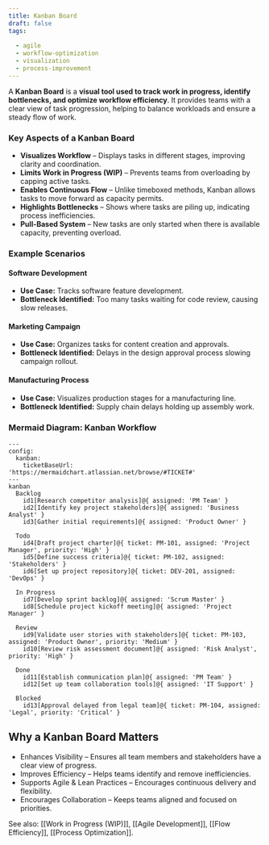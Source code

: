 ```yaml
---
title: Kanban Board
draft: false
tags:
  
  - agile
  - workflow-optimization
  - visualization
  - process-improvement
---
```


A **Kanban Board** is a **visual tool used to track work in progress, identify bottlenecks, and optimize workflow efficiency**. It provides teams with a clear view of task progression, helping to balance workloads and ensure a steady flow of work.

### **Key Aspects of a Kanban Board**
- **Visualizes Workflow** – Displays tasks in different stages, improving clarity and coordination.
- **Limits Work in Progress (WIP)** – Prevents teams from overloading by capping active tasks.
- **Enables Continuous Flow** – Unlike timeboxed methods, Kanban allows tasks to move forward as capacity permits.
- **Highlights Bottlenecks** – Shows where tasks are piling up, indicating process inefficiencies.
- **Pull-Based System** – New tasks are only started when there is available capacity, preventing overload.

### **Example Scenarios**

#### **Software Development**
- **Use Case:** Tracks software feature development.
- **Bottleneck Identified:** Too many tasks waiting for code review, causing slow releases.

#### **Marketing Campaign**
- **Use Case:** Organizes tasks for content creation and approvals.
- **Bottleneck Identified:** Delays in the design approval process slowing campaign rollout.

#### **Manufacturing Process**
- **Use Case:** Visualizes production stages for a manufacturing line.
- **Bottleneck Identified:** Supply chain delays holding up assembly work.

### **Mermaid Diagram: Kanban Workflow**
```mermaid
---
config:
  kanban:
    ticketBaseUrl: 'https://mermaidchart.atlassian.net/browse/#TICKET#'
---
kanban
  Backlog
    id1[Research competitor analysis]@{ assigned: 'PM Team' }
    id2[Identify key project stakeholders]@{ assigned: 'Business Analyst' }
    id3[Gather initial requirements]@{ assigned: 'Product Owner' }

  Todo
    id4[Draft project charter]@{ ticket: PM-101, assigned: 'Project Manager', priority: 'High' }
    id5[Define success criteria]@{ ticket: PM-102, assigned: 'Stakeholders' }
    id6[Set up project repository]@{ ticket: DEV-201, assigned: 'DevOps' }

  In Progress
    id7[Develop sprint backlog]@{ assigned: 'Scrum Master' }
    id8[Schedule project kickoff meeting]@{ assigned: 'Project Manager' }

  Review
    id9[Validate user stories with stakeholders]@{ ticket: PM-103, assigned: 'Product Owner', priority: 'Medium' }
    id10[Review risk assessment document]@{ assigned: 'Risk Analyst', priority: 'High' }

  Done
    id11[Establish communication plan]@{ assigned: 'PM Team' }
    id12[Set up team collaboration tools]@{ assigned: 'IT Support' }

  Blocked
    id13[Approval delayed from legal team]@{ ticket: PM-104, assigned: 'Legal', priority: 'Critical' }
```

## Why a Kanban Board Matters

- Enhances Visibility – Ensures all team members and stakeholders have a clear view of progress.
- Improves Efficiency – Helps teams identify and remove inefficiencies.
- Supports Agile & Lean Practices – Encourages continuous delivery and flexibility.
- Encourages Collaboration – Keeps teams aligned and focused on priorities.

See also: [[Work in Progress (WIP)]], [[Agile Development]], [[Flow Efficiency]], [[Process Optimization]].